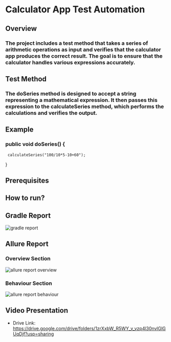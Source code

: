 # Calculator App Test Automation
## Overview
### The project includes a test method that takes a series of arithmetic operations as input and verifies that the calculator app produces the correct result. The goal is to ensure that the calculator handles various expressions accurately.

## Test Method
### The doSeries method is designed to accept a string representing a mathematical expression. It then passes this expression to the calculateSeries method, which performs the calculations and verifies the output.

## Example
### public void doSeries() {
     calculateSeries("100/10*5-10+60");
}

## Prerequisites


## How to run?

## Gradle Report
![gradle report](https://github.com/user-attachments/assets/129db05c-83a3-4392-b543-3581cedb517e)

## Allure Report
### Overview Section
![allure report overview](https://github.com/user-attachments/assets/c3036859-8dbd-4cbe-93e7-f14c6ae0da3e)

### Behaviour Section
![allure report behaviour](https://github.com/user-attachments/assets/b57ad6bf-faee-415f-a8a7-ae1788b2e211)

## Video Presentation
- Drive Link: https://drive.google.com/drive/folders/1zrXxbW_R5WY_v_vzp4l30nvlGlGUqDjf?usp=sharing





